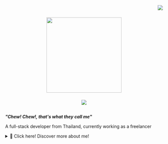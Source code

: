 <div align="right">
  <img src="https://visitor-badge.laobi.icu/badge?page_id=chewji9875.chewji9875&left_text=Travelers"  />
</div>

###
<div align="center">
  <img height="240" src="https://github.com/Chewji9875/Chewji9875/assets/126886556/90bc96d4-d1bc-41bc-8521-7090b73a6997"  />
</div>

###
<div align="center">
  <a href="https://youtu.be/2qBlE2-WL60"><img src="https://github.com/Chewji9875/Chewji9875/assets/126886556/9998d614-d5ae-4d26-a8a2-fe294893aebc"/>
  </a>
</div>



###
<h2></h2>

***"Chew! Chew!, that's what they call me"***

A full-stack developer from Thailand, currently working as a freelancer
<details>
    <summary>📜 Click here! Discover more about me!</summary>

###

<h2> My skills  </h2>

### Web technologies 🧑‍💻
- JavaScript
- TypeScript
- React
- Vue
- HTML, CSS, Tailwind
- PHP
- Laravel
- SQL

### Tools ⚙️
- JetBrains
- Docker
- Github

### Languages 🌎

| Language | Proficiency |
| -------- | ----------- |
| English  | B1          |
| Thai     | Native      |



<h2 align="left"> Contacts </h2>

<div align="left">
  <a href="[Real](https://youtu.be/2qBlE2-WL60)" target="_blank">
    <img src="https://img.shields.io/static/v1?message=Gmail&logo=gmail&label=&color=D14836&logoColor=white&labelColor=&style=for-the-badge" height="25" alt="gmail logo"  />
  </a>
</div>

</details>
<h2></h2>


